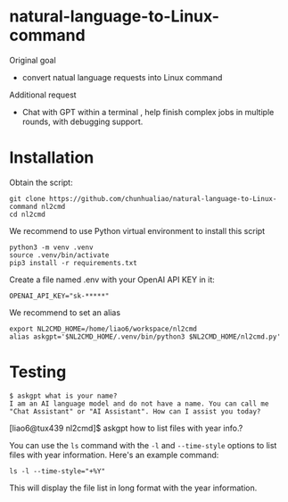 # natural-language-to-Linux-command

Original goal
* convert natual language requests into Linux command

Additional request
* Chat with GPT within a terminal , help finish complex jobs in multiple rounds, with debugging support.


# Installation

Obtain the script:

```
git clone https://github.com/chunhualiao/natural-language-to-Linux-command nl2cmd
cd nl2cmd
```

We recommend to use Python virtual environment to install this script

```
python3 -m venv .venv
source .venv/bin/activate
pip3 install -r requirements.txt
```

Create a file named .env with your OpenAI API KEY in it:
```
OPENAI_API_KEY="sk-*****"
```

We recommend to set an alias
```
export NL2CMD_HOME=/home/liao6/workspace/nl2cmd
alias askgpt='$NL2CMD_HOME/.venv/bin/python3 $NL2CMD_HOME/nl2cmd.py'
```

# Testing

```
$ askgpt what is your name?
I am an AI language model and do not have a name. You can call me "Chat Assistant" or "AI Assistant". How can I assist you today?
```

[liao6@tux439 nl2cmd]$ askgpt how to list files with year info.?

You can use the `ls` command with the `-l` and `--time-style` options to list files with year information. Here's an example command:

```
ls -l --time-style="+%Y" 
```

This will display the file list in long format with the year information.
